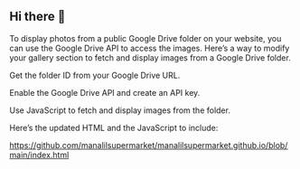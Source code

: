 ## Hi there 👋

<!--
**roney-greeshma/roney-greeshma** is a ✨ _special_ ✨ repository because its `README.md` (this file) appears on your GitHub profile.

Here are some ideas to get you started:

- 🔭 I’m currently working on ...
- 🌱 I’m currently learning ...
- 👯 I’m looking to collaborate on ...
- 🤔 I’m looking for help with ...
- 💬 Ask me about ...
- 📫 How to reach me: ...
- 😄 Pronouns: ...
- ⚡ Fun fact: ...
-->

To display photos from a public Google Drive folder on your website, you can use the Google Drive API to access the images. Here’s a way to modify your gallery section to fetch and display images from a Google Drive folder.

Get the folder ID from your Google Drive URL.

Enable the Google Drive API and create an API key.

Use JavaScript to fetch and display images from the folder.

Here’s the updated HTML and the JavaScript to include:

https://github.com/manalilsupermarket/manalilsupermarket.github.io/blob/main/index.html
